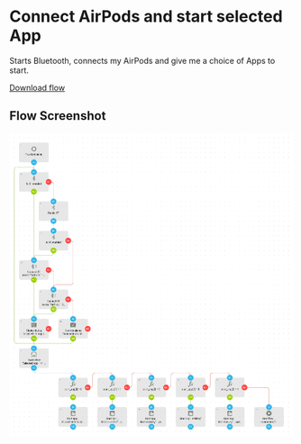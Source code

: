 # Connect AirPods and start selected App
Starts Bluetooth, connects my AirPods and give me a choice of Apps to start.

[Download flow](https://github.com/mgafner/automate-flows/blob/master/connect_airpods_and_start_app.flo?raw=true)

## Flow Screenshot
![Flow](connect_airpods_and_start_app.png)
